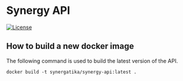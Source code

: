 Synergy API
===========

[![License](https://img.shields.io/badge/license-GPL--3.0-blue.svg?style=flat)](https://raw.githubusercontent.com/synergatika/synergy-api/master/LICENSE)

## How to build a new docker image

The following command is used to build the latest version of the API.

```
docker build -t synergatika/synergy-api:latest .
```